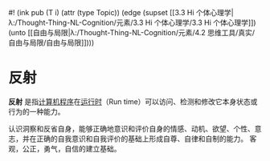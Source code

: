 #! (ink pub (T i) (attr (type Topic)) (edge (supset [[3.3 Hi 个体心理学|λ:/Thought-Thing-NL-Cognition/元素/3.3 Hi 个体心理学/3.3 Hi 个体心理学]]) (unto [[自由与局限|λ:/Thought-Thing-NL-Cognition/元素/4.2 思维工具/真实/自由与局限/自由与局限]])))

# 反射
 **反射** 是指[计算机程序](https://baike.baidu.com/item/计算机程序?fromModule=lemma_inlink)在[运行时](https://baike.baidu.com/item/运行时?fromModule=lemma_inlink)（Run time）可以访问、检测和修改它本身状态或行为的一种能力。

认识洞察和反省自身，能够正确地意识和评价自身的情感、动机、欲望、个性、意志，并在正确的自我意识和自我评价的基础上形成自尊、自律和自制的能力。 客观，公正，勇气，自信的建立基础。